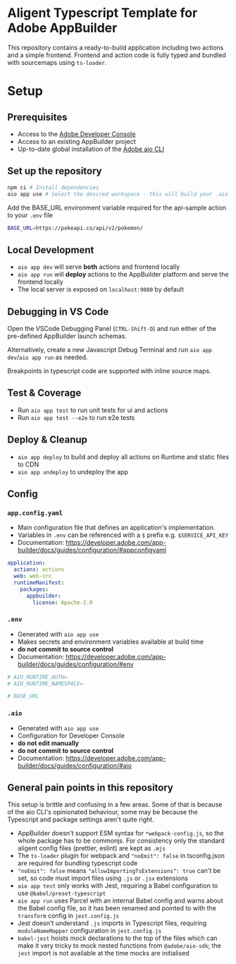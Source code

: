 # Aligent Typescript Template for Adobe AppBuilder

This repository contains a ready-to-build application including two actions and a simple frontend.
Frontend and action code is fully typed and bundled with sourcemaps using `ts-loader`.

# Setup

## Prerequisites

- Access to the [Adobe Developer Console](https://developer.adobe.com/developer-console/)
- Access to an existing AppBuilder project
- Up-to-date global installation of the [Adobe aio CLI](https://developer.adobe.com/runtime/docs/guides/tools/cli_install/)

## Set up the repository

```bash
npm ci # Install dependencies
aio app use # Select the desired workspace - this will build your .aio and .env files
```

Add the BASE_URL environment variable required for the api-sample action to your `.env` file

```bash
BASE_URL=https://pokeapi.co/api/v2/pokemon/
```

## Local Development

- `aio app dev` will serve **both** actions and frontend locally
- `aio app run` will **deploy** actions to the AppBuilder platform and serve the frontend locally
- The local server is exposed on `localhost:9080` by default

## Debugging in VS Code

Open the VSCode Debugging Panel (`CTRL-Shift-D`) and run either of the pre-defined AppBuilder launch schemas.

Alternatively, create a new Javascript Debug Terminal and run `aio app dev`/`aio app run` as needed.

Breakpoints in typescript code are supported with inline source maps.

## Test & Coverage

- Run `aio app test` to run unit tests for ui and actions
- Run `aio app test --e2e` to run e2e tests

## Deploy & Cleanup

- `aio app deploy` to build and deploy all actions on Runtime and static files to CDN
- `aio app undeploy` to undeploy the app

## Config

### `app.config.yaml`

- Main configuration file that defines an application's implementation.
- Variables in `.env` can be referenced with a `$` prefix e.g. `$SERVICE_API_KEY`
- Documentation: https://developer.adobe.com/app-builder/docs/guides/configuration/#appconfigyaml

```yaml
application:
  actions: actions
  web: web-src
  runtimeManifest:
    packages:
      appbuilder:
        license: Apache-2.0
```

### `.env`

- Generated with `aio app use`
- Makes secrets and environment variables available at build time
- **do not commit to source control**
- Documentation: https://developer.adobe.com/app-builder/docs/guides/configuration/#env

```bash
# AIO_RUNTIME_AUTH=
# AIO_RUNTIME_NAMESPACE=

# BASE_URL
```

### `.aio`

- Generated with `aio app use`
- Configuration for Developer Console
- **do not edit manually**
- **do not commit to source control**
- Documentation: https://developer.adobe.com/app-builder/docs/guides/configuration/#aio

## General pain points in this repository

This setup is brittle and confusing in a few areas. Some of that is because of the aio CLI's opinionated behaviour, some may be because the Typescript and package settings aren't quite right.

- AppBuilder doesn't support ESM syntax for `*webpack-config.js`, so the whole package has to be commonjs. For consistency only the standard aligent config files (prettier, eslint) are kept as `.mjs`
- The `ts-loader` plugin for webpack and `"noEmit": false` in tsconfig.json are required for bundling typescript code
- `"noEmit": false` means `"allowImportingTsExtensions": true` can't be set, so code must import files using `.js` or `.jsx` extensions
- `aio app test` only works with Jest, requiring a Babel configuration to use `@babel/preset-typescript`
- `aio app run` uses Parcel with an internal Babel config and warns about the Babel config file, so it has been renamed and pointed to with the `transform` config in `jest.config.js`
- Jest doesn't understand `.js` imports in Typescript files, requiring `moduleNameMapper` configuration in `jest.config.js`
- `babel-jest` hoists mock declarations to the top of the files which can make it very tricky to mock nested functions from `@adobe/aio-sdk`; the `jest` import is not available at the time mocks are initialised
